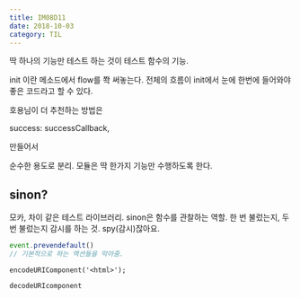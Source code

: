 ```yaml
---
title: IM08D11
date: 2018-10-03
category: TIL
---
```


딱 하나의 기능만 테스트 하는 것이 테스트 함수의 기능.

init 이란 메소드에서 flow를 쫙 써놓는다. 전체의 흐름이 init에서 눈에 한번에 들어와야 좋은 코드라고 할 수 있다.

호용님이 더 추천하는 방법은

success: successCallback,

만들어서

순수한 용도로 분리. 모듈은 딱 한가지 기능만 수행하도록 한다.

## sinon?

모카, 차이 같은 테스트 라이브러리. sinon은 함수를 관찰하는 역할. 한 번 불렀는지, 두 번 불렀는지 감시를 하는 것. spy(감시)잖아요.

```javascript
event.prevendefault()
// 기본적으로 하는 액션들을 막아줌.
```

`encodeURIComponent('<html>');`

`decodeURIcomponent`
